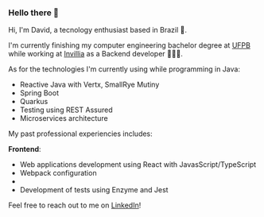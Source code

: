 ### Hello there 👋

Hi, I'm David, a tecnology enthusiast based in Brazil 🌴. 

I'm currently finishing my computer engineering bachelor degree at [UFPB](www.ufpb.com.br) while working at [Invillia](https://invillia.com/) as a Backend developer 👨🏻‍💻.

As for the technologies I'm currently using while programming in Java:

- Reactive Java with Vertx, SmallRye Mutiny
- Spring Boot
- Quarkus
- Testing using REST Assured
- Microservices architecture

My past professional experiencies includes:

**Frontend**:
- Web applications development using React with JavasScript/TypeScript
- Webpack configuration
- 
- Development of tests using Enzyme and Jest

Feel free to reach out to me on [LinkedIn](https://www.linkedin.com/in/david-kaestle-silva/)!
